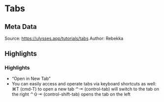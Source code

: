 # Tabs

## Meta Data

Source:  https://ulysses.app/tutorials/tabs 
Author: Rebekka

## Highlights

### Highlights

- “Open in New Tab”
- You can easily access and operate tabs via keyboard shortcuts as well:
  ⌘T (cmd-T) to open a new tab 
  ⌃⇥ (control-tab) will switch to the tab on the right 
  ⌃⇧⇥ (control-shift-tab) opens the tab on the left 
